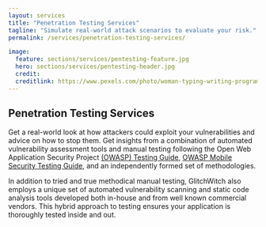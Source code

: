 ```yaml
---
layout: services
title: "Penetration Testing Services"
tagline: "Simulate real-world attack scenarios to evaluate your risk."
permalink: /services/penetration-testing-services/

image:
  feature: sections/services/pentesting-feature.jpg
  hero: sections/services/pentesting-header.jpg
  credit:
  creditlink: https://www.pexels.com/photo/woman-typing-writing-programming-7112/
---
```


## Penetration Testing Services

Get a real-world look at how attackers could exploit your vulnerabilities and advice on how to stop them. Get insights from a combination of automated vulnerability assessment tools and manual testing following the Open Web Application Security Project [(OWASP) Testing Guide](https://www.owasp.org/index.php/OWASP_Testing_Project), [OWASP Mobile Security Testing Guide](https://www.owasp.org/index.php/OWASP_Mobile_Security_Testing_Guide), and an independently formed set of methodologies.

In addition to tried and true methodical manual testing, GlitchWitch also employs a unique set of automated vulnerability scanning and static code analysis tools developed both in-house and from well known commercial vendors. This hybrid approach to testing ensures your application is thoroughly tested inside and out.

